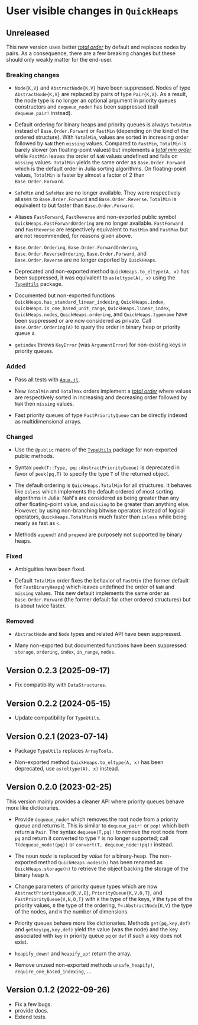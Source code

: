 # User visible changes in `QuickHeaps`

## Unreleased

This new version uses better [*total order*](https://en.wikipedia.org/wiki/Total_order) by
default and replaces nodes by pairs. As a consequence, there are a few breaking changes but
these should only weakly matter for the end-user.

### Breaking changes

- `Node{K,V}` and `AbstractNode{K,V}` have been suppressed. Nodes of type
  `AbstractNode{K,V}` are replaced by pairs of type `Pair{K,V}`. As a result, the node type
  is no longer an optional argument in priority queues constructors and `dequeue_node!` has
  been suppressed (call `dequeue_pair!` instead).

- Default ordering for binary heaps and priority queues is always `TotalMin` instead of
  `Base.Order.Forward` or `FastMin` (depending on the kind of the ordered structure). With
  `TotalMin`, values are sorted in increasing order followed by `NaN` then `missing` values.
  Compared to `FastMin`, `TotalMin` is barely slower (on floating-point values) but
  implements a [*total min order*](https://en.wikipedia.org/wiki/Total_order) while
  `FastMin` leaves the order of `NaN` values undefined and fails on `missing` values.
  `TotalMin` yields the same order as `Base.Order.Forward` which is the default order in
  Julia sorting algorithms. On floating-point values, `TotalMin` is faster by almost a
  factor of 2 than `Base.Order.Forward`.

- `SafeMin` and `SafeMax` are no longer available. They were respectively aliases to
  `Base.Order.Forward` and `Base.Order.Reverse`. `TotalMin` is equivalent to but faster than
  `Base.Order.Forward`.

- Aliases `FastForward`, `FastReverse` and non-exported public symbol
  `QuickHeaps.FastForwardOrdering` are no longer available. `FastForward` and `FastReverse`
  are respectively equivalent to `FastMin` and `FastMax` but are not recommended, for
  reasons given above.

- `Base.Order.Ordering`, `Base.Order.ForwardOrdering`, `Base.Order.ReverseOrdering`,
  `Base.Order.Forward`, and `Base.Order.Reverse` are no longer exported by `QuickHeaps`.

- Deprecated and non-exported method `QuickHeaps.to_eltype(A, x)` has been suppressed, it
  was equivalent to `as(eltype(A), x)` using the
  [`TypeUtils`](https://github.com/emmt/TypeUtils.jl) package.

- Documented but non-exported functions `QuickHeaps.has_standard_linear_indexing`,
  `QuickHeaps.index`, `QuickHeaps.is_one_based_unit_range`, `QuickHeaps.linear_index`,
  `QuickHeaps.nodes`, `QuickHeaps.ordering`, and `QuickHeaps.typename` have been suppressed
  or are now considered as private. Call `Base.Order.Ordering(A)` to query the order in
  binary heap or priority queue `A`.

- `getindex` throws `KeyError` (was `ArgumentError`) for non-existing keys in priority
  queues.

### Added

- Pass all tests with [`Aqua.jl`](https://github.com/JuliaTesting/Aqua.jl).

- New `TotalMin` and `TotalMax` orders implement a [*total
  order*](https://en.wikipedia.org/wiki/Total_order) where values are respectively sorted in
  increasing and decreasing order followed by `NaN` then `missing` values.

- Fast priority queues of type `FastPriorityQueue` can be directly indexed as
  multidimensional arrays.

### Changed

- Use the `@public` macro of the [`TypeUtils`](https://github.com/emmt/TypeUtils.jl) package
  for non-exported public methods.

- Syntax `peek(T::Type, pq::AbstractPriorityQueue)` is deprecated in favor of `peek(pq,T)`
  to specify the type `T` of the returned object.

- The default ordering is `QuickHeaps.TotalMin` for all structures. It behaves like `isless`
  which implements the default ordered of most sorting algorithms in Julia: NaN's are
  considered as being greater than any other floating-point value, and `missing` to be
  greater than anything else. However, by using non-branching bitwise operators instead of
  logical operators, `QuickHeaps.TotalMin` is much faster than `isless` while being nearly as
  fast as `<`.

- Methods `append!` and `prepend` are purposely not supported by binary heaps.

### Fixed

- Ambiguities have been fixed.

- Default `TotalMin` order fixes the behavior of `FastMin` (the former default for
  `FastBinaryHeaps`) which leaves undefined the order of `NaN` and `missing` values. This
  new default implements the same order as `Base.Order.Forward` (the former default for
  other ordered structures) but is about twice faster.

### Removed

- `AbstractNode` and `Node` types and related API have been suppressed.

- Many non-exported but documented functions have been suppressed: `storage`, `ordering`,
  `index`, `in_range`, `nodes`.


## Version 0.2.3 (2025-09-17)

- Fix compatibility with `DataStructures`.

## Version 0.2.2 (2024-05-15)

- Update compatibility for `TypeUtils`.

## Version 0.2.1 (2023-07-14)

- Package `TypeUtils` replaces `ArrayTools`.

- Non-exported method `QuickHeaps.to_eltype(A, x)` has been deprecated, use `as(eltype(A),
  x)` instead.

## Version 0.2.0 (2023-02-25)

This version mainly provides a cleaner API where priority queues behave more like
dictionaries.

- Provide `dequeue_node!` which removes the root node from a priority queue and returns it.
  This is similar to `dequeue_pair!` or `pop!` which both return a `Pair`. The syntax
  `dequeue(T,pq)!` to remove the root node from `pq` and return it converted to type `T` is
  no longer supported; call `T(dequeue_node!(pq))` or `convert(T, dequeue_node!(pq))`
  instead.

- The noun *node* is replaced by *value* for a binary-heap. The non-exported method
  `QuickHeaps.nodes(h)` has been renamed as `QuickHeaps.storage(h)` to retrieve the object
  backing the storage of the binary heap `h`.

- Change parameters of priority queue types which are now `AbstractPriorityQueue{K,V,O}`,
  `PriorityQueue{K,V,O,T}`, and `FastPriorityQueue{V,N,O,T}` with `K` the type of the keys,
  `V` the type of the priority values, `O` the type of the ordering, `T<:AbstractNode{K,V}`
  the type of the nodes, and `N` the number of dimensions.

- Priority queues behave more like dictionaries. Methods `get(pq,key,def)` and
  `getkey(pq,key,def)` yield the value (was the node) and the key associated with `key` in
  priority queue `pq` or `def` if such a key does not exist.

- `heapify_down!` and `heapify_up!` return the array.

- Remove unused non-exported methods `unsafe_heapify!`, `require_one_based_indexing`, ...

## Version 0.1.2 (2022-09-26)

- Fix a few bugs.
- provide docs.
- Extend tests.
